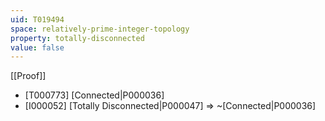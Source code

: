 ```yaml
---
uid: T019494
space: relatively-prime-integer-topology
property: totally-disconnected
value: false
---
```

[[Proof]]

* [T000773] [Connected|P000036]
* [I000052] [Totally Disconnected|P000047] => ~[Connected|P000036]

